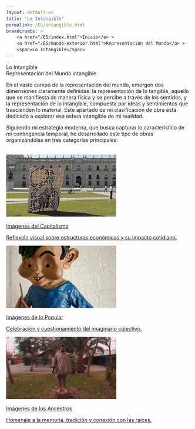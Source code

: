 ```yaml
---
layout: default-es
title: "Lo Intangible"
permalink: /ES/intangible.html
breadcrumbs: >
    <a href="/ES/index.html">Inicio</a> >
    <a href="/ES/mundo-exterior.html">Representación del Mundo</a> >
    <span>Lo Intangible</span>
---
```


<!-- Título principal -->
<div class="titulo">Lo Intangible</div>

<!-- subtitulo -->
<div class="subtitulo">Representación del Mundo intangible</div>

<!-- Párrafo introductorio -->
<p class="parrafo">
    En el vasto campo de la representación del mundo, emergen dos dimensiones claramente definidas: 
    la representación de lo tangible, aquello que se manifiesta de manera física y se percibe a través 
    de los sentidos, y la representación de lo intangible, compuesta por ideas y sentimientos que 
    trascienden lo material. Este apartado de mi clasificación de obra está dedicado a explorar esa esfera 
    intangible de mi realidad.
</p>

<p class="parrafo">
    Siguiendo mi estrategia moderna, que busca capturar lo característico de mi contingencia temporal, he 
    desarrollado este tipo de obras organizándolas en tres categorías principales:
</p>
<br>

<!-- Botones de categorías -->
<div class="button-container">
    <a href="/ES/imagenes-capitalismo.html" class="fancy-button">
        <div class="button-content">
            <img src="/assets/img/imagenes-del-capitalismo.gif" alt="Imágenes del Capitalismo">
            <p class="title">Imágenes del Capitalismo</p>
            <p class="subtitle">Reflexión visual sobre estructuras económicas y su impacto cotidiano.</p>
        </div>
    </a>
    <a href="/ES/imagenes-popular.html" class="fancy-button">
        <div class="button-content">
            <img src="/assets/img/animacion-boton-lo-popular.gif" alt="Imágenes de lo Popular">
            <p class="title">Imágenes de lo Popular</p>
            <p class="subtitle">Celebración y cuestionamiento del imaginario colectivo.</p>
        </div>
    </a>
    <a href="/ES/imagenes-ancestros.html" class="fancy-button">
        <div class="button-content">
            <img src="/assets/img/animacion-boton-los-ancestros.gif" alt="Imágenes de los Ancestros">
            <p class="title">Imágenes de los Ancestros</p>
            <p class="subtitle">Homenaje a la memoria, tradición y conexión con las raíces.</p>
        </div>
    </a>
</div>
<br>
<br>


